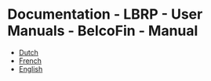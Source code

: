 # Documentation - LBRP - User Manuals - BelcoFin - Manual

- [Dutch](NL.MD)
- [French](FR.MD)
- [English](EN.MD)